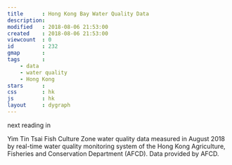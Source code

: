 ```yaml
---
title      : Hong Kong Bay Water Quality Data
description: 
modified   : 2018-08-06 21:53:00
created    : 2018-08-06 21:53:00
viewcount  : 0
id         : 232
gmap       : 
tags       :
    - data
    - water quality
    - Hong Kong
stars      : 
css        : hk
js         : hk
layout     : dygraph
---
```


<div>next reading in <span id="timer"></span></div>

<div id="graphContainer">
    <div id="graph"></div>
</div>

<!--
<div id="controls">
<select name="sonde" class="graphControl u-pull-left">
    <option value="">choose a sonde…</option>
    <option value="Upper">Upper</option>
    <option value="Bottom">Bottom</option>
</select>

<input type="range" name="time" min="0" max="7" step="1" class="graphControl u-pull-left">

<div id="timerAdjustment" class="graphControl u-pull-left"></div>
</div>
-->

<p class="u-cf">Yim Tin Tsai Fish Culture Zone water quality data measured in August 2018 by real-time water quality monitoring system of the Hong Kong Agriculture, Fisheries and Conservation Department (AFCD). Data provided by AFCD.</p>

<!-- <p><b>Note:</b> The readings are recorded at 10 min intervals. While that may be fine for real life, it is too long a time period to do any meaningful visualization over short periods. So we divide the emissionPeriod by the timerAdjustment to get a fake but more visualizable emissionPeriod. A timerAdjustment of 1 will keep the emissionPeriod to 10 mins. A timerAdjustment of 2 will halve the emissionPeriod to 5 mins, and so on. A default timerAdjusment of 60 is being used in the example above which sets the emissionPeriod to 10 seconds.</p> -->